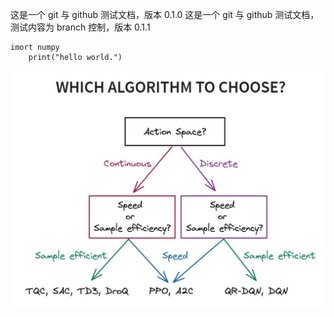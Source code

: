 这是一个 git 与 github 测试文档，版本 0.1.0
这是一个 git 与 github 测试文档，测试内容为 branch 控制，版本 0.1.1

```
imort numpy
    print("hello world.")
```

![图 0](images/560ef3605b2609106a4d46c57104b726513686333312bfe444ffbe0e7302f79e.jpg)
